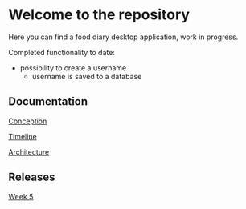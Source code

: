 # Welcome to the repository

Here you can find a food diary desktop application, work in progress.

Completed functionality to date:

- possibility to create a username
  - username is saved to a database



## Documentation

[Conception](https://github.com/perander/otm-project/blob/master/FoodDiary/documentation/conception.md)

[Timeline](https://github.com/perander/otm-project/blob/master/FoodDiary/documentation/timeline.md)

[Architecture](https://github.com/perander/otm-project/blob/master/FoodDiary/documentation/architecture.md)


## Releases

[Week 5](https://github.com/perander/otm-project/releases/tag/week5)
